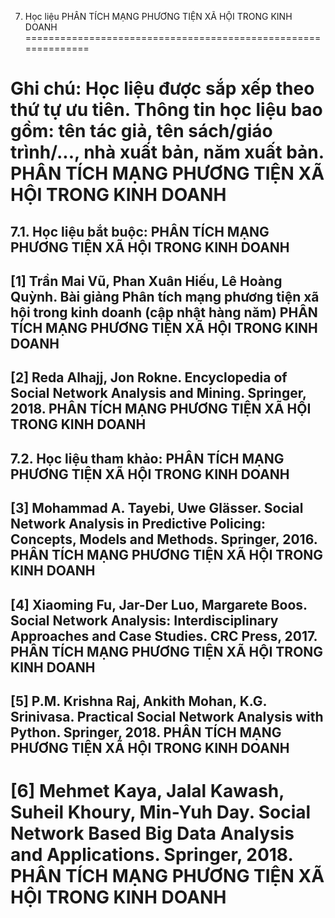 7. Học liệu PHÂN TÍCH MẠNG PHƯƠNG TIỆN XÃ HỘI TRONG KINH DOANH
==============================================================

Ghi chú: Học liệu được sắp xếp theo thứ tự ưu tiên. Thông tin học liệu bao gồm: tên tác giả, tên sách/giáo trình/..., nhà xuất bản, năm xuất bản. PHÂN TÍCH MẠNG PHƯƠNG TIỆN XÃ HỘI TRONG KINH DOANH
====================================================================================================================================================================================================

7.1. Học liệu bắt buộc: PHÂN TÍCH MẠNG PHƯƠNG TIỆN XÃ HỘI TRONG KINH DOANH
--------------------------------------------------------------------------

\[1\] Trần Mai Vũ, Phan Xuân Hiếu, Lê Hoàng Quỳnh. Bài giảng Phân tích mạng phương tiện xã hội trong kinh doanh (cập nhật hàng năm) PHÂN TÍCH MẠNG PHƯƠNG TIỆN XÃ HỘI TRONG KINH DOANH
--------------------------------------------------------------------------------------------------------------------------------------------------------------------------------------

\[2\] Reda Alhajj, Jon Rokne. Encyclopedia of Social Network Analysis and Mining. Springer, 2018. PHÂN TÍCH MẠNG PHƯƠNG TIỆN XÃ HỘI TRONG KINH DOANH
----------------------------------------------------------------------------------------------------------------------------------------------------

7.2. Học liệu tham khảo: PHÂN TÍCH MẠNG PHƯƠNG TIỆN XÃ HỘI TRONG KINH DOANH
---------------------------------------------------------------------------

\[3\] Mohammad A. Tayebi, Uwe Glässer. Social Network Analysis in Predictive Policing: Concepts, Models and Methods. Springer, 2016. PHÂN TÍCH MẠNG PHƯƠNG TIỆN XÃ HỘI TRONG KINH DOANH
---------------------------------------------------------------------------------------------------------------------------------------------------------------------------------------

\[4\] Xiaoming Fu, Jar-Der Luo, Margarete Boos. Social Network Analysis: Interdisciplinary Approaches and Case Studies. CRC Press, 2017. PHÂN TÍCH MẠNG PHƯƠNG TIỆN XÃ HỘI TRONG KINH DOANH
-------------------------------------------------------------------------------------------------------------------------------------------------------------------------------------------

\[5\] P.M. Krishna Raj, Ankith Mohan, K.G. Srinivasa. Practical Social Network Analysis with Python. Springer, 2018. PHÂN TÍCH MẠNG PHƯƠNG TIỆN XÃ HỘI TRONG KINH DOANH
-----------------------------------------------------------------------------------------------------------------------------------------------------------------------

\[6\] Mehmet Kaya, Jalal Kawash, Suheil Khoury, Min-Yuh Day. Social Network Based Big Data Analysis and Applications. Springer, 2018. PHÂN TÍCH MẠNG PHƯƠNG TIỆN XÃ HỘI TRONG KINH DOANH
========================================================================================================================================================================================

